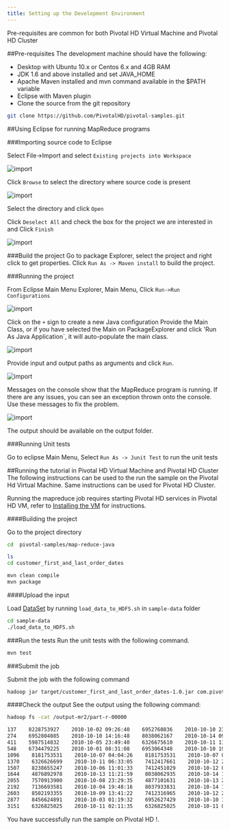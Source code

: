 ```yaml
---
title: Setting up the Development Environment
---
```


Pre-requisites are common for both Pivotal HD Virtual Machine and Pivotal HD Cluster

##Pre-requisites
The development machine should have the following:

* Desktop with Ubuntu 10.x or Centos 6.x and 4GB RAM
* JDK 1.6 and above installed and set JAVA_HOME
* Apache Maven installed and mvn command available in the $PATH variable
* Eclipse with Maven plugin
* Clone the source from the git repository

```bash
git clone https://github.com/PivotalHD/pivotal-samples.git
```

##Using Eclipse for running MapReduce programs

###Importing source code to Eclipse

Select File->Import and select `Existing projects into Workspace`

![import](/images/gs/setup/import-maven.png)

Click `Browse` to select the directory where source code is present

![import](/images/gs/setup/browse.png)

Select the directory and click `Open`

Click `Deselect All` and check the box for the project we are interested in and Click `Finish`

![import](/images/gs/setup/select-project.png)

###Build the project
Go to package Explorer, select the project and right click to get properties.
Click `Run As -> Maven install` to build the project.

###Running the project

From Eclipse Main Menu Explorer,  Main Menu, Click `Run->Run Configurations`

![import](/images/gs/setup/run.png)

Click on the `+` sign to create a new Java configuration
Provide the Main Class, or if you have selected the Main on PackageExplorer and click 'Run As Java Application`, it will auto-populate the main class.

![import](/images/gs/setup/main-class.png)

Provide input and output paths as arguments and click `Run`.

![import](/images/gs/setup/arguments.png)

Messages on the console show that the MapReduce program is running. If there are any issues, you can see an exception thrown onto the console. Use these messages to fix the problem.

![import](/images/gs/setup/console.png)

The output should be available on the output folder.

###Running Unit tests

Go to eclipse Main Menu, Select `Run As -> Junit Test` to run the unit tests

##Running the tutorial in Pivotal HD Virtual Machine and Pivotal HD Cluster
The following instructions can be used to the run the sample on the Pivotal Hd Virtual Machine.
Same instructions can be used for Pivotal HD Cluster.

Running the mapreduce job requires starting Pivotal HD services in Pivotal HD VM, refer to [Installing the VM](./pivotalhd-vm.html) for instructions.


####Building the project 

Go to the project directory

```bash
cd  pivotal-­samples/map­-reduce­-java

ls
cd customer_first_and_last_order_dates
```

```bash
mvn clean compile
mvn package
```

####Upload the input

Load [DataSet](https://github.com/PivotalHD/pivotal-samples/tree/master/sample-data) by running `load_data_to_HDFS.sh` in `sample-data` folder

```bash
cd sample-data
./load_data_to_HDFS.sh
```
###Run the tests
Run the unit tests with the following command.

```bash
mvn test
```

###Submit the job

Submit the job with the following command

```bash
hadoop jar target/customer_first_and_last_order_dates-1.0.jar com.pivotal.hadoop.CustomerFirstLastOrderDateDriver /retail_demo/orders/orders.tsv.gz /output-mr2
```
####Check the output
See the output using the following command:

```bash
hadoop fs -cat /output-mr2/part-r-00000

137    8228753927    2010-10-02 09:26:40    6952760836    2010-10-10 23:46:16
274    6952804085    2010-10-10 14:16:48    8038062167    2010-10-14 09:17:33
411    5987514832    2010-10-05 23:49:40    6326675610    2010-10-11 11:32:28
548    6734479225    2010-10-01 08:31:08    6953064348    2010-10-10 19:20:25
1096    8181753531    2010-10-07 04:04:26    8181753531    2010-10-07 04:04:26
1370    6326626699    2010-10-11 06:33:05    7412417661    2010-10-12 23:46:44
1507    8238655247    2010-10-06 11:01:33    7412451029    2010-10-12 07:37:18
1644    4876892978    2010-10-13 11:21:59    8038062935    2010-10-14 17:27:29
2055    7570913900    2010-10-08 23:29:35    4877101631    2010-10-13 21:12:05
2192    7136693581    2010-10-04 19:48:16    8037933831    2010-10-14 12:35:21
2603    8502193355    2010-10-09 13:41:22    7412316965    2010-10-12 21:31:32
2877    8456624891    2010-10-03 01:19:32    6952627429    2010-10-10 12:09:08
3151    6326825025    2010-10-11 02:11:35    6326825025    2010-10-11 02:11:35

```
You have successfully run the sample on Pivotal HD !.



